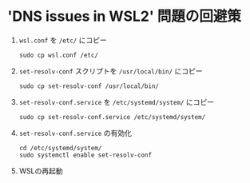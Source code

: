 # 'DNS issues in WSL2' 問題の回避策

1. `wsl.conf` を `/etc/` にコピー
    ```
    sudo cp wsl.conf /etc/
    ```
2. `set-resolv-conf` スクリプトを `/usr/local/bin/` にコピー
    ```
    sudo cp set-resolv-conf /usr/local/bin/
    ```
3. `set-resolv-conf.service` を `/etc/systemd/system/` にコピー
    ```
    sudo cp set-resolv-conf.service /etc/systemd/system/
    ```
4. `set-resolv-conf.service` の有効化
    ```
    cd /etc/systemd/system/
    sudo systemctl enable set-resolv-conf
    ```
5. WSLの再起動

